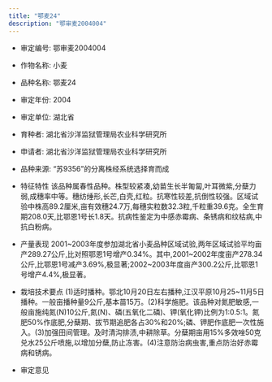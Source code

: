 ```yaml
---
title: "鄂麦24"
description: "鄂审麦2004004"
---
```

* 审定编号:  鄂审麦2004004

*  作物名称:  小麦

*  品种名称:  鄂麦24

*  审定年份:  2004

*  审定单位:  湖北省

* 育种者:  湖北省沙洋监狱管理局农业科学研究所

*  申请者:  湖北省沙洋监狱管理局农业科学研究所

*  品种来源:  “苏9356”的分离株经系统选择育而成

*  特征特性
该品种属春性品种。株型较紧凑,幼苗生长半匍匐,叶耳微紫,分蘖力弱,成穗率中等。穗纺缍形,长芒,白壳,红粒。抗寒性较差,抗倒性较强。区域试验中株高89.2厘米,亩有效穗24.7万,每穗实粒数32.3粒,千粒重39.6克。全生育期208.0天,比鄂恩1号长1.8天。抗病性鉴定为中感赤霉病、条锈病和纹枯病,中抗白粉病。

*  产量表现
2001~2003年度参加湖北省小麦品种区域试验,两年区域试验平均亩产289.27公斤,比对照鄂恩1号增产0.34%。其中,2001~2002年度亩产278.34公斤,比鄂恩1号减产3.69%,极显著;2002~2003年度亩产300.2公斤,比鄂恩1号增产4.4%,极显著。

*  栽培技术要点
(1)适时播种。鄂北10月20日左右播种,江汉平原10月25~11月5日播种。一般亩播种量9公斤,基本苗15万。(2)科学施肥。该品种对氮肥敏感,一般亩施纯氮(N)10公斤,氮(N)、磷(五氧化二磷)、钾(氧化钾)比例为1:0.5:1。氮肥50%作底肥,分蘖期、拔节期追肥各占30%和20%;磷、钾肥作底肥一次性施入。(3)加强田间管理。及时清沟排渍,中耕除草。分蘖期亩用15%多效唑50克兑水25公斤喷施,以增加分蘖,防止冻害。(4)注意防治病虫害,重点防治好赤霉病和锈病。

*  审定意见

